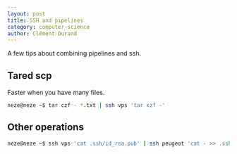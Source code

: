 ```yaml
---
layout: post
title: SSH and pipelines
category: computer-science
author: Clément Durand
---
```


A few tips about combining pipelines and ssh.

## Tared scp

Faster when you have many files.

```sh
neze@neze ~$ tar czf - *.txt | ssh vps 'tar xzf -'
```

## Other operations

```sh
neze@neze ~$ ssh vps 'cat .ssh/id_rsa.pub' | ssh peugeot 'cat - >> .ssh/authorized_keys'
```
